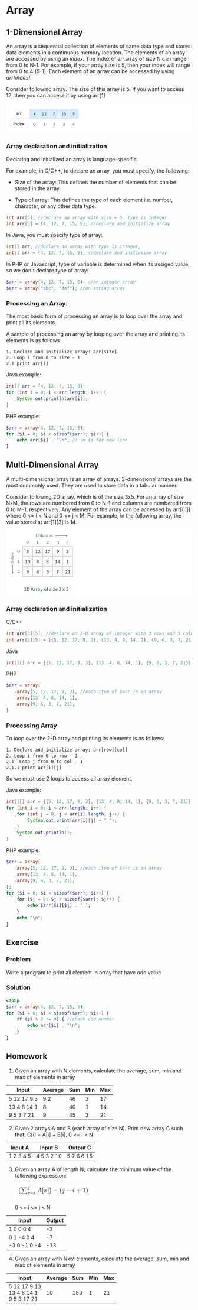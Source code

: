 # Array

## 1-Dimensional Array
An array is a sequential collection of elements of same data type and stores data elements in a continuous memory location. The elements of an array are accessed by using an *index*. The index of an array of size N can range from 0 to N-1. For example, if your array size is 5, then your index will range from 0 to 4 (5-1). Each element of an array can be accessed by using *arr[index]*.

Consider following array. The size of this array is 5. If you want to access 12, then you can access it by using arr[1]

![1-D Array](./images/array_1-D.png)

### Array declaration and initialization

Declaring and initialized an array is language-specific.

For example, in C/C++, to declare an array, you must specify, the following:

- Size of the array: This defines the number of elements that can be stored in the array.

- Type of array: This defines the type of each element i.e. number, character, or any other data type.
```c++
int arr[5]; //declare an array with size = 5, type is integer
int arr[5] = {4, 12, 7, 15, 9}; //declare and initialize array
```

In Java, you must specify type of array:
```java
int[] arr; //declare an array with type is integer, 
int[] arr = {4, 12, 7, 15, 9}; //declare and initialize array
```

In PHP or Javascript, type of variable is determined when its assiged value, so we don't declare type of array:
```PHP
$arr = array(4, 12, 7, 15, 9); //an integer array
$arr = array("abc", "def"); //an string array
```

### Processing an Array:

The most basic form of processing an array is to loop over the array and print all its elements.

A sample of processing an array by looping over the array and printing its elements is as follows:
```pseudocode
1. Declare and initialize array: arr[size]
2. Loop i from 0 to size - 1
2.1 print arr[i]
```

Java example:
```java
int[] arr = {4, 12, 7, 15, 9};
for (int i = 0; i < arr.length; i++) {
    System.out.println(arr[i]);
}
```
PHP example:
```php
$arr = array(4, 12, 7, 15, 9);
for ($i = 0; $i < sizeof($arr); $i++) {
    echo arr[$i] . "\n"; // \n is for new line
}
```

## Multi-Dimensional Array

A multi-dimensional array is an array of arrays. 2-dimensional arrays are the most commonly used. They are used to store data in a tabular manner.

Consider following 2D array, which is of the size 3x5. For an array of size NxM, the rows are numbered from 0 to N-1 and columns are numbered from 0 to M-1, respectively. Any element of the array can be accessed by arr[i][j] where 0 <= i < N and 0 <= j < M. For example, in the following array, the value stored at arr[1][3] is 14.

![2-D Array](./images/array_2-D.png)

### Array declaration and initialization
C/C++
```c++
int arr[3][5]; //declare an 2-D array of integer with 3 rows and 5 columns
int arr[3][5] = {{5, 12, 17, 9, 3}, {13, 4, 8, 14, 1}, {9, 6, 3, 7, 21}}; // declare and initialize
```
Java
```java
int[][] arr = {{5, 12, 17, 9, 3}, {13, 4, 8, 14, 1}, {9, 6, 3, 7, 21}};
```
PHP
```php
$arr = array(
    array(5, 12, 17, 9, 3), //each item of $arr is an array
    array(13, 4, 8, 14, 1),
    array(9, 6, 3, 7, 21),
)
```

### Processing Array
To loop over the 2-D array and printing its elements is as follows:
```pseudocode
1. Declare and initialize array: arr[row][col]
2. Loop i from 0 to row - 1
2.1  Loop j from 0 to col - 1
2.1.1 print arr[i][j]
```
So we must use 2 loops to access all array element.

Java example:
```java
int[][] arr = {{5, 12, 17, 9, 3}, {13, 4, 8, 14, 1}, {9, 6, 3, 7, 21}};
for (int i = 0; i < arr.length; i++) {
    for (int j = 0; j < arr[i].length; j++) {
        System.out.print(arr[i][j] + " ");
    }
    System.out.println();
}

```

PHP example:
```php
$arr = array(
    array(5, 12, 17, 9, 3), //each item of $arr is an array
    array(13, 4, 8, 14, 1),
    array(9, 6, 3, 7, 21),
);
for ($i = 0; $i < sizeof($arr); $i++) {
    for ($j = 0; $j < sizeof($arr); $j++) {
        echo $arr[$i][$j] . ' ';
    }
    echo "\n";
}

```

## Exercise
### Problem
Write a program to print all element in array that have odd value

### Solution
```php
<?php
$arr = array(4, 12, 7, 15, 9);
for ($i = 0; $i < sizeof($arr); $i++) {
    if ($i % 2 != 0) { //check odd number
        echo arr[$i] . "\n";
    }
}

```


## Homework
1. Given an array with N elements, calculate the average, sum, min and max of elements in array

|   Input    | Average| Sum    | Min    | Max    |
|------------|--------|--------|--------|--------|
|5 12 17 9 3 |  9.2   |   46   |   3    |  17    |
|13 4 8 14 1 |  8     |   40   |   1    |  14    |
|9 5 3 7 21  |  9     |   45   |   3    |  21    |

2. Given 2 arrays A and B (each array of size N). Print new array C such that: C[i] = A[i] + B[i], 0 <= i < N

|   Input A  | Input B| Output C|
|------------|--------|---------|
|1 2 3 4 5   | 4 5 3 2 10 | 5 7 6 6 15 |

3. Given an array A of length N, calculate the minimum value of the following expression:

      ![Exercise 3](./images/exercise-3.png) 
      
      0 <= i <= j < N

|Input  | Output|
| ----  |----|
|1 0 0 0 4 | -3 |
|0 1 -4 0 4 | -7 |
|-3 0 -1 0 -4 | -13 |

4. Given an array with NxM elements, calculate the average, sum, min and max of elements in array

|   Input    | Average| Sum    | Min    | Max    |
|------------|--------|--------|--------|--------|
|5 12 17 9 13 <br> 13 4 8 14 1  <br> 9 5 3 17 21 |  10  | 150  |  1  |  21 |

